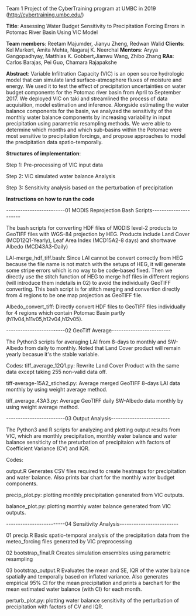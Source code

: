Team 1 Project of the CyberTraining program at UMBC in 2019 (http://cybertraining.umbc.edu/)

**Title**: Assessing Water Budget Sensitivity to Precipitation Forcing Errors in Potomac River Basin Using VIC Model

**Team members**: Reetam Majumder, Jianyu Zheng, Redwan Walid
**Clients**: Kel Markert, Amita Mehta, Nagaraj K. Neerchal
**Mentors**: Aryya Gangopadhyay, Matthias K. Gobbert,Jianwu Wang, Zhibo Zhang
**RAs**: Carlos Barajas, Pei Guo, Chamara Rajapakshe

**Abstract**: Variable Infiltration Capacity (VIC) is an open source hydrologic model that can simulate land surface-atmosphere fluxes of moisture and energy. We used it to test the effect of precipitation uncertainties on water budget components for the Potomac river basin from April to September 2017. We deployed VIC on taki and streamlined the process of data acquisition, model estimation and inference.  Alongside estimating the water balance components for the basin, we analyzed the sensitivity of the monthly water balance components by increasing variability in input precipitation using parametric resampling methods. We were able to determine which months and which sub-basins within the Potomac were most sensitive to precipitation forcings, and propose approaches to model the precipitation data spatio-temporally.

**Structures of implementation**:

Step 1: Pre-processing of VIC input data

Step 2: VIC simulated water balance Analysis

Step 3: Sensitivity analysis based on the perturbation of precipitation

**Instructions on how to run the code**

-------------------------01 MODIS Reprojection Bash Scripts----------------------

The bash scripts for converting HDF files of MODIS level-2 products to GeoTIFF files with WGS-84 projection by HEG.
Products include Land Cover (MCD12Q1-Yearly), Leaf Area Index (MCD15A2-8 days) and shortwave Albedo (MCD43A3-Daily)

LAI-merge_hdf_tiff.bash:
Since LAI cannot be convert correctly from HEG because the file name is not match with the setups of HEG, it will generate some stripe errors which is no way to be code-based fixed. Then we directly use the stitch function of HEG to merge hdf files in different regions (will introduce them indetails in 02) to avoid the individually GeoTIFF converting. This bash script is for stitch merging and convertion directly from 4 regions to be one map projection as GeoTIFF file.

Albedo_convert_tiff:
Directly convert HDF files to GeoTIFF files individually for 4 regions which contain Potomac Basin partly (h11v04,h11v05,h12v04,h12v05).

-------------------------02 GeoTiff Average-------------------------

The Python3 scripts for averaging LAI from 8-days to monthly and SW-Albedo from daily to monthly. Noted that Land Cover product will remain yearly becasue it's the stable variable.

Codes:
tiff_average_12Q1.py:
Rewrite Land Cover Product with the same data except taking 255 non-valid data off.

tiff-average-15A2_stiched.py:
Average merged GeoTIFF 8-days LAI data monthly by using weight average method.

tiff_average_43A3.py:
Average GeoTIFF daily SW-Albedo data monthly by using weight average method.

-------------------------03 Output Analysis-------------------------

The Python3 and R scripts for analyzing and plotting output results from VIC, which are monthly precipitation, monthly water balance and water balance sensiticity of the preturbation of precipitaion with factors of Coefficient Variance (CV) and IQR.

Codes:

output.R
Generates CSV files required to create heatmaps for precipitation and water balance. Also prints bar chart for the monthly water budget components.

precip_plot.py:
plotting monthly precipitation generated from VIC outputs.

balance_plot.py:
plotting monthly water balance generated from VIC outputs.

-------------------------04 Sensitivity Analysis-------------------------

01 precip.R
Basic spatio-temporal analysis of the precipitation data from the meteo_forcing files generated by VIC preprocessing

02 bootstrap_final.R
Creates simulation ensembles using parametric resampling

03 bootstrap_output.R
Evaluates the mean and SE, IQR of the water balance spatially and temporally based on inflated variance. Also generates empirical 95% CI for the mean precipitation and prints a barchart for the mean estimated water balance (with CI) for each month.

perturb_plot.py:
plotting water balance sensitivity of the perturbation of precipitation with factors of CV and IQR.
